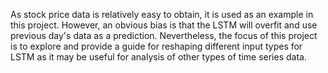 As stock price data is relatively easy to obtain, it is used as an example in this project. However, an obvious bias is that the LSTM will overfit and use previous day's data as a prediction. Nevertheless, the focus of this project is to explore and provide a guide for reshaping different input types for LSTM as it may be useful for analysis of other types of time series data.
